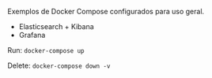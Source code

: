 
Exemplos de Docker Compose configurados para uso geral.

 - Elasticsearch + Kibana
 - Grafana

Run:
`docker-compose up`

Delete:
`docker-compose down -v`

